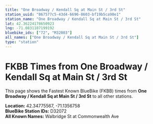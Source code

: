 ```yaml
---
title: "One Broadway / Kendall Sq at Main St / 3rd St"
station_uuid: "867577c5-43d4-6696-8603-bf19b5ca98e1"
station_name: "One Broadway / Kendall Sq at Main St / 3rd St"
lat: 42.36224178650923
lng: -71.0831107199192
bluebike_ids: ["72", "M32003"]
all_names: ["One Broadway / Kendall Sq at Main St / 3rd St"]
type: "station"
---
```


# FKBB Times from One Broadway / Kendall Sq at Main St / 3rd St

This page shows the Fastest Known BlueBike (FKBB) times from **One Broadway / Kendall Sq at Main St / 3rd St** to all other stations.

**Location:** 42.34775567, -71.1356758  
**BlueBike Station IDs:** D32072  
**All Known Names:** Walbridge St at Commonwealth Ave


